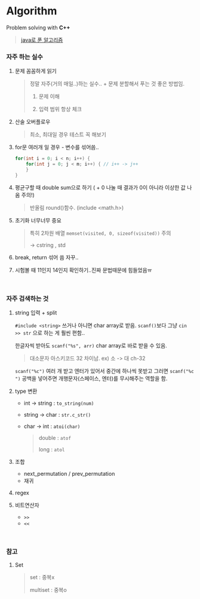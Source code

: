 # Algorithm

Problem solving with **C++**

> [java로 푼 알고리즘](https://github.com/Sunghee2/BOJ-Algorithm-Java)

### 자주 하는 실수

1. 문제 꼼꼼하게 읽기

   > 정말 자주(거의 매일..)하는 실수..  + 문제 분할해서 푸는 것 좋은 방법임.
   >
   > 1) 문제 이해
   >
   > 2) 입력 범위 항상 체크

2. 산술 오버플로우

   > 최소, 최대일 경우 테스트 꼭 해보기

3. for문 여러개 일 경우 - 변수를 섞어씀..

   ```java
   for(int i = 0; i < n; i++) {
       for(int j = 0; j < m; i++) { // i++ -> j++
       }
   }
   ```

4. 평균구할 때 double sum으로 하기 ( + 0 나눌 때 결과가 0이 아니라 이상한 값 나옴 주의!)

   > 반올림 round()함수. (include <math.h>)

5. 초기화 너무너무 중요

   > 특히 2차원 배열 `memset(visited, 0, sizeof(visited))` 주의
   >
   > -> cstring , std

6. break, return 섞어 씀 자꾸..
7. 시험볼 때 11인지 14인지 확인하기..진짜 문법때문에 힘들었음ㅠ

<br/>

### 자주 검색하는 것

1. string 입력  +  split

   `#include <string>` 쓰거나 아니면 char array로 받음. `scanf()`보다 그냥 `cin >> str` 으로 하는 게 훨씬 편함..

   한글자씩 받아도 `scanf("%s", arr)` char array로 바로 받을 수 있음.  

   > 대소문자 아스키코드 32 차이남. ex) 소 -> 대 ch-32

   `scanf("%c")` 여러 개 받고 엔터가 있어서 중간에 하나씩 못받고 그러면 `scanf("%c ")` 공백을 넣어주면 개행문자(스페이스, 엔터)를 무시해주는 역할을 함.

2. type 변환

   - int -> string : `to_string(num)`

   - string -> char : `str.c_str()`

   - char -> int : `atoi(char)`

     > double :  `atof`
     >
     > long : `atol`

3. 조합

   - next_permutation / prev_permutation
   - 재귀

4. regex

5. 비트연산자

   - `>>`
   - `<<`

<br/>

### 참고

1. Set

   > set : 중복x
   >
   > multiset : 중복o

